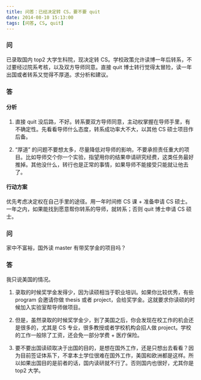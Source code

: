 ```yaml
---
title: 问答：已经决定转 CS，要不要 quit
date: 2014-08-10 15:13:00
tags: [问答, CS, quit]
---
```


### 问
已录取国内 top2 大学生科院，现决定转 CS。学校政策允许读博一年后转系，不过要经过院系考核，以及双方导师同意。直接 quit 博士转行觉得太冒险，读一年出国或者转系又觉得不厚道。求分析和建议。

### 答
#### 分析
1. 直接 quit 没后路，不好。转系要双方导师同意，主动权掌握在导师手里，有不确定性。先看看导师什么态度，转系成功率大不大，以其他 CS 硕士项目作后备。

2. “厚道” 的问题不要想太多，尽量降低对导师的影响，不要承担责任重大的项目。比如导师交个你一个实验，指望用你的结果申请研究经费，这类任务最好推掉。其他没什么，转行也是正常的事情，如果导师不能接受只能就让他去了。

#### 行动方案
优先考虑决定权在自己手里的途径。用一年时间修 CS 课 + 准备申请 CS 硕士。一年之内，如果能找到愿意帮你转系的导师，就转系；否则 quit 博士申请 CS 硕士。

### 问
家中不富裕，国外读 master 有带奖学金的项目吗？

### 答
我只说美国的情况。

1. 录取的时候奖学金发得少，因为读硕相当于职业培训。如果你比较优秀，有些 program 会邀请你做 thesis 或者 project，会给奖学金。这就要求你读硕的时候加入实验室帮导师做项目。

2. 但是，虽然录取的时候奖学金少，到了美国之后，你会发现在校工作的机会还是很多的，尤其是 CS 专业，很多教授或者学校机构会招人做 project。学校的工作一般除了工资，还会免一部分学费 + 医疗保险。

3. 要不要出国读硕取决于出国的目的，是想在国外工作，还是只想出去看看？因为目前签证体系下，不拿本土学位很难在国外工作，美国和欧洲都是这样。所以如果出国目的是前者的话，国内读研就不行了。否则国内也很好，尤其你是 top2 大学。
